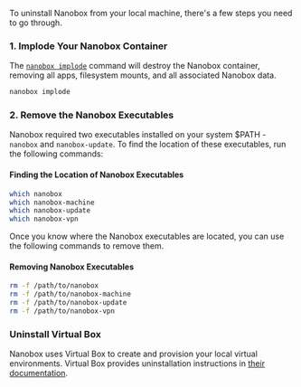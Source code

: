 To uninstall Nanobox from your local machine, there's a few steps you need to go through.

### 1. Implode Your Nanobox Container
The [`nanobox implode`](/cli/implode/) command will destroy the Nanobox container, removing all apps, filesystem mounts, and all associated Nanobox data.

```bash
nanobox implode
```

### 2. Remove the Nanobox Executables
Nanobox required two executables installed on your system $PATH - `nanobox` and `nanobox-update`. To find the location of these executables, run the following commands:

#### Finding the Location of Nanobox Executables
```bash
which nanobox
which nanobox-machine
which nanobox-update
which nanobox-vpn
```

Once you know where the Nanobox executables are located, you can use the following commands to remove them.

#### Removing Nanobox Executables
```bash
rm -f /path/to/nanobox
rm -f /path/to/nanobox-machine
rm -f /path/to/nanobox-update
rm -f /path/to/nanobox-vpn
```

### Uninstall Virtual Box
Nanobox uses Virtual Box to create and provision your local virtual environments. Virtual Box provides uninstallation instructions in [their documentation](https://www.virtualbox.org/manual/ch02.html#idm1024).
